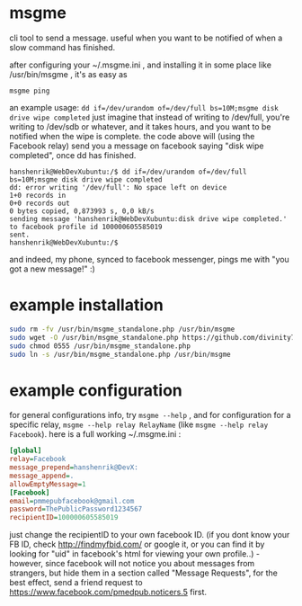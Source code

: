 # msgme
cli tool to send a message. useful when you want to be notified of when a slow command has finished.

after configuring your ~/.msgme.ini , and installing it in some place like /usr/bin/msgme , it's as easy as


`msgme ping`

an example usage:
`dd if=/dev/urandom of=/dev/full bs=10M;msgme disk drive wipe completed`
just imagine that instead of writing to /dev/full, you're writing to /dev/sdb or whatever, and it takes hours, and you want to be notified when the wipe is complete. the code above will (using the Facebook relay) send you a message on facebook saying "disk wipe completed", once dd has finished.


```
hanshenrik@WebDevXubuntu:/$ dd if=/dev/urandom of=/dev/full bs=10M;msgme disk drive wipe completed
dd: error writing '/dev/full': No space left on device
1+0 records in
0+0 records out
0 bytes copied, 0,873993 s, 0,0 kB/s
sending message 'hanshenrik@WebDevXubuntu:disk drive wipe completed.' to facebook profile id 100000605585019
sent.
hanshenrik@WebDevXubuntu:/$ 
```
and indeed, my phone, synced to facebook messenger, pings me with "you got a new message!" :)


# example installation
```bash
sudo rm -fv /usr/bin/msgme_standalone.php /usr/bin/msgme
sudo wget -O /usr/bin/msgme_standalone.php https://github.com/divinity76/msgme/releases/download/v0.4-alpha/msgme_standalone.php
sudo chmod 0555 /usr/bin/msgme_standalone.php
sudo ln -s /usr/bin/msgme_standalone.php /usr/bin/msgme
```
# example configuration
for general configurations info, try `msgme --help` ,
and for configuration for a specific relay, `msgme --help relay RelayName`  (like `msgme --help relay Facebook`).
here is a full working ~/.msgme.ini : 
```ini
[global]
relay=Facebook
message_prepend=hanshenrik@DevX: 
message_append=.
allowEmptyMessage=1
[Facebook]
email=pmmepubfacebook@gmail.com
password=ThePublicPassword1234567
recipientID=100000605585019
```
just change the recipientID to your own facebook ID. (if you dont know your FB ID, check http://findmyfbid.com/ or google it, or you can find it by looking for "uid" in facebook's html for viewing your own profile..) -
however, since facebook will not notice you about messages from strangers, but hide them in a section called "Message Requests", for the best effect, send a friend request to https://www.facebook.com/pmedpub.noticers.5 first. 
